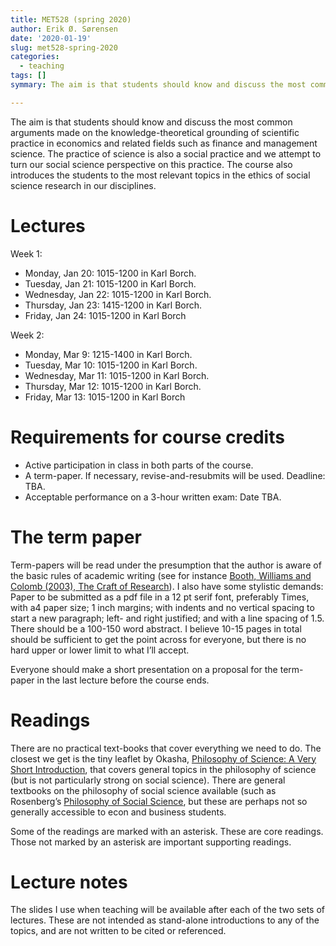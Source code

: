 ```yaml
---
title: MET528 (spring 2020)
author: Erik Ø. Sørensen
date: '2020-01-19'
slug: met528-spring-2020
categories:
  - teaching
tags: []
symmary: The aim is that students should know and discuss the most common   arguments made on the knowledge-theoretical grounding of scientific practice in econom ics and related fields such as finance and management science. The practice of science is also a social practice and we attempt to turn our social science perspec tive on this practice. The course also introduces students to the most relevant topics in the ethics of social science research in our disciplines.

---
```


The aim is that students should know and discuss the most common   arguments made on the knowledge-theoretical grounding of scientific practice in economics and related fields such as finance and management science. The practice of science is also a social practice and we attempt to turn our social science perspective on this practice. The course also introduces the students to the most relevant topics in the ethics of social science research in our disciplines.

# Lectures

Week 1:

- Monday, Jan 20: 1015-1200 in Karl Borch.
- Tuesday, Jan 21: 1015-1200 in Karl Borch.
- Wednesday, Jan 22: 1015-1200 in Karl Borch.
- Thursday, Jan 23: 1415-1200 in Karl Borch.
- Friday, Jan 24: 1015-1200 in Karl Borch

Week 2: 

- Monday, Mar 9: 1215-1400 in Karl Borch.
- Tuesday, Mar 10: 1015-1200 in Karl Borch.
- Wednesday, Mar 11: 1015-1200 in Karl Borch.
- Thursday, Mar 12: 1015-1200 in Karl Borch.
- Friday, Mar 13: 1015-1200 in Karl Borch

# Requirements for course credits

- Active participation in class in both parts of the course.
- A term-paper. If necessary, revise-and-resubmits will be used. Deadline: TBA.
- Acceptable performance on a 3-hour written exam: Date TBA.

# The term paper

Term-papers will be read under the presumption that the author is aware of the basic rules of academic writing (see for instance [Booth, Williams and Colomb (2003), The Craft of Research](https://www.amazon.com/Research-Chicago-Writing-Editing-Publishing/dp/0226065685)). I also have some stylistic demands: Paper to be submitted as a pdf file in a 12 pt serif font, preferably Times, with a4 paper size; 1 inch margins; with indents and no vertical spacing to start a new paragraph; left- and right justified; and with a line spacing of 1.5. There should be a 100-150 word abstract. I believe 10-15 pages in total should be sufficient to get the point across for everyone, but there is no hard upper or lower limit to what I’ll accept.

Everyone should make a short presentation on a proposal for the term-paper in the last lecture before the course ends.

# Readings

There are no practical text-books that cover everything we need to do. The closest we get is the tiny leaflet by Okasha, [Philosophy of Science: A Very Short Introduction](https://www.amazon.com/Philosophy-Science-Very-Short-Introduction/dp/0198745583), that covers general topics in the philosophy of science (but is not particularly strong on social science). There are general textbooks on the philosophy of social science available (such as Rosenberg’s [Philosophy of Social Science](https://www.amazon.com/Philosophy-Social-Science-Alexander-Rosenberg/dp/0813343518), but these are perhaps not so generally accessible to econ and business students. 

Some of the readings are marked with an asterisk. These are core readings. Those not marked by an asterisk are important supporting readings.


# Lecture notes

The slides I use when teaching will be available after each of the two sets of lectures. These are not intended as stand-alone introductions to any of the topics, and are not written to be cited or referenced.
